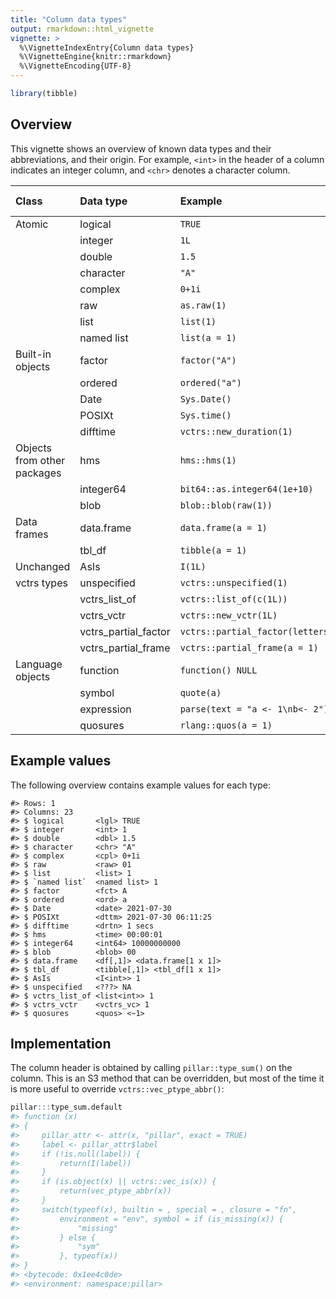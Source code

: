```yaml
---
title: "Column data types"
output: rmarkdown::html_vignette
vignette: >
  %\VignetteIndexEntry{Column data types}
  %\VignetteEngine{knitr::rmarkdown}
  %\VignetteEncoding{UTF-8}
---
```





```r
library(tibble)
```

## Overview

This vignette shows an overview of known data types and their abbreviations, and their origin.
For example, `<int>` in the header of a column indicates an integer column, and `<chr>` denotes a character column.










|Class                       |Data type            |Example                          |Column header |
|:---------------------------|:--------------------|:--------------------------------|:-------------|
|Atomic                      |logical              |`TRUE`                           |lgl           |
|                            |integer              |`1L`                             |int           |
|                            |double               |`1.5`                            |dbl           |
|                            |character            |`"A"`                            |chr           |
|                            |complex              |`0+1i`                           |cpl           |
|                            |raw                  |`as.raw(1)`                      |raw           |
|                            |list                 |`list(1)`                        |list          |
|                            |named list           |`list(a = 1)`                    |named list    |
|Built-in objects            |factor               |`factor("A")`                    |fct           |
|                            |ordered              |`ordered("a")`                   |ord           |
|                            |Date                 |`Sys.Date()`                     |date          |
|                            |POSIXt               |`Sys.time()`                     |dttm          |
|                            |difftime             |`vctrs::new_duration(1)`         |drtn          |
|Objects from other packages |hms                  |`hms::hms(1)`                    |time          |
|                            |integer64            |`bit64::as.integer64(1e+10)`     |int64         |
|                            |blob                 |`blob::blob(raw(1))`             |blob          |
|Data frames                 |data.frame           |`data.frame(a = 1)`              |df[,1]        |
|                            |tbl_df               |`tibble(a = 1)`                  |tibble[,1]    |
|Unchanged                   |AsIs                 |`I(1L)`                          |I<int>        |
|vctrs types                 |unspecified          |`vctrs::unspecified(1)`          |???           |
|                            |vctrs_list_of        |`vctrs::list_of(c(1L))`          |list<int>     |
|                            |vctrs_vctr           |`vctrs::new_vctr(1L)`            |vctrs_vc      |
|                            |vctrs_partial_factor |`vctrs::partial_factor(letters)` |prtl_fctr     |
|                            |vctrs_partial_frame  |`vctrs::partial_frame(a = 1)`    |prtl          |
|Language objects            |function             |`function() NULL`                |fn            |
|                            |symbol               |`quote(a)`                       |sym           |
|                            |expression           |`parse(text = "a <- 1\nb<- 2")`  |expression    |
|                            |quosures             |`rlang::quos(a = 1)`             |quos          |

## Example values

The following overview contains example values for each type:


```
#> Rows: 1
#> Columns: 23
#> $ logical       <lgl> TRUE
#> $ integer       <int> 1
#> $ double        <dbl> 1.5
#> $ character     <chr> "A"
#> $ complex       <cpl> 0+1i
#> $ raw           <raw> 01
#> $ list          <list> 1
#> $ `named list`  <named list> 1
#> $ factor        <fct> A
#> $ ordered       <ord> a
#> $ Date          <date> 2021-07-30
#> $ POSIXt        <dttm> 2021-07-30 06:11:25
#> $ difftime      <drtn> 1 secs
#> $ hms           <time> 00:00:01
#> $ integer64     <int64> 10000000000
#> $ blob          <blob> 00
#> $ data.frame    <df[,1]> <data.frame[1 x 1]>
#> $ tbl_df        <tibble[,1]> <tbl_df[1 x 1]>
#> $ AsIs          <I<int>> 1
#> $ unspecified   <???> NA
#> $ vctrs_list_of <list<int>> 1
#> $ vctrs_vctr    <vctrs_vc> 1
#> $ quosures      <quos> <~1>
```


## Implementation

The column header is obtained by calling `pillar::type_sum()` on the column.
This is an S3 method that can be overridden,
but most of the time it is more useful to override `vctrs::vec_ptype_abbr()`:


```r
pillar:::type_sum.default
#> function (x) 
#> {
#>     pillar_attr <- attr(x, "pillar", exact = TRUE)
#>     label <- pillar_attr$label
#>     if (!is.null(label)) {
#>         return(I(label))
#>     }
#>     if (is.object(x) || vctrs::vec_is(x)) {
#>         return(vec_ptype_abbr(x))
#>     }
#>     switch(typeof(x), builtin = , special = , closure = "fn", 
#>         environment = "env", symbol = if (is_missing(x)) {
#>             "missing"
#>         } else {
#>             "sym"
#>         }, typeof(x))
#> }
#> <bytecode: 0x1ee4c0de>
#> <environment: namespace:pillar>
```
